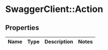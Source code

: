 # SwaggerClient::Action

## Properties
Name | Type | Description | Notes
------------ | ------------- | ------------- | -------------


